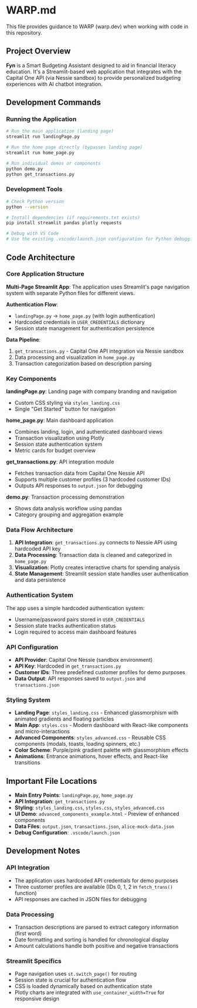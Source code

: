 # WARP.md

This file provides guidance to WARP (warp.dev) when working with code in this repository.

## Project Overview

**Fyn** is a Smart Budgeting Assistant designed to aid in financial literacy education. It's a Streamlit-based web application that integrates with the Capital One API (via Nessie sandbox) to provide personalized budgeting experiences with AI chatbot integration.

## Development Commands

### Running the Application
```bash
# Run the main application (landing page)
streamlit run landingPage.py

# Run the home page directly (bypasses landing page)
streamlit run home_page.py

# Run individual demos or components
python demo.py
python get_transactions.py
```

### Development Tools
```bash
# Check Python version
python --version

# Install dependencies (if requirements.txt exists)
pip install streamlit pandas plotly requests

# Debug with VS Code
# Use the existing .vscode/launch.json configuration for Python debugging
```

## Code Architecture

### Core Application Structure

**Multi-Page Streamlit App**: The application uses Streamlit's page navigation system with separate Python files for different views.

**Authentication Flow**: 
- `landingPage.py` → `home_page.py` (with login authentication)
- Hardcoded credentials in `USER_CREDENTIALS` dictionary
- Session state management for authentication persistence

**Data Pipeline**:
1. `get_transactions.py` - Capital One API integration via Nessie sandbox
2. Data processing and visualization in `home_page.py`
3. Transaction categorization based on description parsing

### Key Components

**landingPage.py**: Landing page with company branding and navigation
- Custom CSS styling via `styles_landing.css`
- Single "Get Started" button for navigation

**home_page.py**: Main dashboard application
- Combines landing, login, and authenticated dashboard views
- Transaction visualization using Plotly
- Session state authentication system
- Metric cards for budget overview

**get_transactions.py**: API integration module
- Fetches transaction data from Capital One Nessie API
- Supports multiple customer profiles (3 hardcoded customer IDs)
- Outputs API responses to `output.json` for debugging

**demo.py**: Transaction processing demonstration
- Shows data analysis workflow using pandas
- Category grouping and aggregation example

### Data Flow Architecture

1. **API Integration**: `get_transactions.py` connects to Nessie API using hardcoded API key
2. **Data Processing**: Transaction data is cleaned and categorized in `home_page.py`
3. **Visualization**: Plotly creates interactive charts for spending analysis
4. **State Management**: Streamlit session state handles user authentication and data persistence

### Authentication System

The app uses a simple hardcoded authentication system:
- Username/password pairs stored in `USER_CREDENTIALS`
- Session state tracks authentication status
- Login required to access main dashboard features

### API Configuration

- **API Provider**: Capital One Nessie (sandbox environment)
- **API Key**: Hardcoded in `get_transactions.py`
- **Customer IDs**: Three predefined customer profiles for demo purposes
- **Data Output**: API responses saved to `output.json` and `transactions.json`

### Styling System

- **Landing Page**: `styles_landing.css` - Enhanced glassmorphism with animated gradients and floating particles
- **Main App**: `styles.css` - Modern dashboard with React-like components and micro-interactions
- **Advanced Components**: `styles_advanced.css` - Reusable CSS components (modals, toasts, loading spinners, etc.)
- **Color Scheme**: Purple/pink gradient palette with glassmorphism effects
- **Animations**: Entrance animations, hover effects, and React-like transitions

## Important File Locations

- **Main Entry Points**: `landingPage.py`, `home_page.py`
- **API Integration**: `get_transactions.py`
- **Styling**: `styles_landing.css`, `styles.css`, `styles_advanced.css`
- **UI Demo**: `advanced_components_example.html` - Preview of enhanced components
- **Data Files**: `output.json`, `transactions.json`, `alice-mock-data.json`
- **Debug Configuration**: `.vscode/launch.json`

## Development Notes

### API Integration
- The application uses hardcoded API credentials for demo purposes
- Three customer profiles are available (IDs 0, 1, 2 in `fetch_trans()` function)
- API responses are cached in JSON files for debugging

### Data Processing
- Transaction descriptions are parsed to extract category information (first word)
- Date formatting and sorting is handled for chronological display
- Amount calculations handle both positive and negative transactions

### Streamlit Specifics
- Page navigation uses `st.switch_page()` for routing
- Session state is crucial for authentication flow
- CSS is loaded dynamically based on authentication state
- Plotly charts are integrated with `use_container_width=True` for responsive design